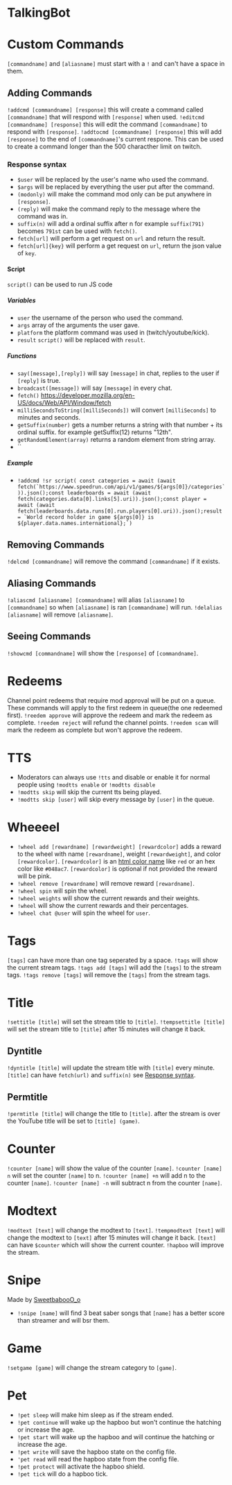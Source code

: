 # TalkingBot
# Custom Commands
`[commandname]` and `[aliasname]` must start with a `!` and can't have a space in them.
## Adding Commands
`!addcmd [commandname] [response]` this will create a command called `[commandname]` that will respond with `[response]` when used.
`!editcmd [commandname] [response]` this will edit the command `[commandname]` to respond with `[response]`.
`!addtocmd [commandname] [response]` this will add `[response]` to the end of `[commandname]`'s current respone. This can be used to create a command longer than the 500 characther limit on twitch.
### Response syntax
- `$user` will be replaced by the user's name who used the command.
- `$args` will be replaced by everything the user put after the command.
- `(modonly)` will make the command mod only can be put anywhere in `[response]`.
- `(reply)` will make the command reply to the message where the command was in.
- `suffix(n)` will add a ordinal suffix after n for example `suffix(791)` becomes `791st` can be used with `fetch()`.
- `fetch[url]` will perform a get request on `url` and return the result.
- `fetch[url]{key}` will perform a get request on `url`, return the json value of `key`.
#### Script
`script()` can be used to run JS code
##### Variables
- `user` the username of the person who used the command. 
- `args`  array of the arguments the user gave.
- `platform` the platform command was used in (twitch/youtube/kick).
- `result` `script()` will be replaced with `result`.
##### Functions
- `say([message],[reply])` will say `[message]` in chat, replies to the user if `[reply]` is true.
- `broadcast([message])` will say `[message]` in every chat.
- `fetch()` https://developer.mozilla.org/en-US/docs/Web/API/Window/fetch
- `milliSecondsToString([milliSeconds])` will convert `[milliSeconds]` to minutes and seconds.
- `getSuffix(number)` gets a number returns a string with that number + its ordinal suffix. for example getSuffix(12) returns "12th".
- `getRandomElement(array)` returns a random element from string array.
- ``
##### Example
- ``!addcmd !sr script( const categories = await (await fetch(`https://www.speedrun.com/api/v1/games/${args[0]}/categories`)).json();const leaderboards = await (await fetch(categories.data[0].links[5].uri)).json();const player =  await (await fetch(leaderboards.data.runs[0].run.players[0].uri)).json();result = `World record holder in game ${args[0]} is ${player.data.names.international};`)``
## Removing Commands
`!delcmd [commandname]` will remove the command `[commandname]` if it exists.
## Aliasing Commands
`!aliascmd [aliasname] [commandname]` will alias `[aliasname]` to `[commandname]` so when `[aliasname]` is ran `[commandname]` will run.
`!delalias [aliasname]` will remove `[aliasname]`.
## Seeing Commands
`!showcmd [commandname]` will show the `[response]` of `[commandname]`.
# Redeems
Channel point redeems that require mod approval will be put on a queue. These commands will apply to the first redeem in queue(the one redeemed first).
`!reedem approve` will approve the redeem and mark the redeem as complete.
`!reedem reject` will refund the channel points.
`!reedem scam` will mark the redeem as complete but won't approve the redeem.
# TTS
- Moderators can always use `!tts` and disable or enable it for normal people using `!modtts enable` or `!modtts disable` 
- `!modtts skip` will skip the current tts being played.
- `!modtts skip [user]` will skip every message by `[user]` in the queue.
# Wheeeel
- `!wheel add [rewardname] [rewardweight] [rewardcolor]` adds a reward to the wheel with name `[rewardname]`, weight `[rewardweight]`, and color `[rewardcolor]`.
  `[rewardcolor]` is an [html color name](https://www.w3schools.com/colors/colors_names.asp) like `red` or an hex color like `#048ac7`.
  `[rewardcolor]` is optional if not provided the reward will be pink. 
- `!wheel remove [rewardname]` will remove reward `[rewardname]`.
- `!wheel spin` will spin the wheel.
- `!wheel weights` will show the current rewards and their weights.
- `!wheel` will show the current rewards and their percentages.
- `!wheel chat @user` will spin the wheel for `user`.
# Tags
`[tags]` can have more than one tag seperated by a space.
`!tags` will show the current stream tags.
`!tags add [tags]` will add the `[tags]` to the stream tags. 
`!tags remove [tags]` will remove the `[tags]` from the stream tags.
# Title 
`!settitle [title]` will set the stream title to `[title]`.
`!tempsettitle [title]` will set the stream title to `[title]` after 15 minutes will change it back.
## Dyntitle 
`!dyntitle [title]` will update the stream title with `[title]` every minute.
`[title]` can have `fetch(url)` and `suffix(n)` see [Response syntax](#Response-syntax).
## Permtitle
`!permtitle [title]` will change the title to `[title]`. 
after the stream is over the YouTube title will be set to `[title] (game)`.
# Counter
`!counter [name]` will show the value of the counter `[name]`.
`!counter [name] n` will set the counter `[name]` to n.
`!counter [name] +n` will add n to the counter `[name]`.
`!counter [name] -n` will subtract n from the counter `[name]`.

# Modtext
`!modtext [text]` will change the modtext to `[text]`.
`!tempmodtext [text]` will change the modtext to `[text]` after 15 minutes will change it back.
`[text]` can have `$counter` which will show the current counter.
`!hapboo` will improve the stream.
# Snipe
 Made by [SweetbabooO_o](https://www.youtube.com/watch?v=9dhKjWy4v08)
 - `!snipe [name]` will find 3 beat saber songs that `[name]` has a better score than streamer and will bsr them.
# Game
`!setgame [game]` will change the stream category to `[game]`.
# Pet
- `!pet sleep` will make him sleep as if the stream ended.
- `!pet continue` will wake up the hapboo but won't continue the hatching or increase the age.
- `!pet start` will wake up the hapboo and will continue the hatching or increase the age.
- `!pet write` will save the hapboo state on the config file.
- `'pet read` will read the hapboo state from the config file.
- `!pet protect` will activate the hapboo shield.
- `!pet tick` will do a hapboo tick.
